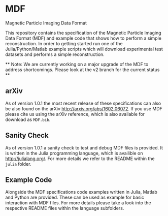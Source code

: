 # MDF
Magnetic Particle Imaging Data Format

This repository contains the specification of the Magnetic Particle Imaging Data Format (MDF) and example code that shows how to perform a simple reconstruction. In order to getting started run one of the Julia/Python/Matlab example scripts which will download experimental test datasets and performs a simple reconstruction.

** Note: We are currently working on a major upgrade of the MDF to address shortcomings. Please look at the v2 branch for the current status **

## arXiv
As of version 1.0.1 the most recent release of these specifications can also be also found on the arXiv http://arxiv.org/abs/1602.06072. If you use MDF please cite us using the arXiv reference, which is also available for download as `MDF.bib`.

## Sanity Check
As of version 1.0.1 a sanity check to test and debug MDF files is provided. It is written in the Julia programming language, which is availible on http://julialang.org/. For more details we refer to the README within the `julia` folder.

## Example Code
Alongside the MDF specifications code examples written in Julia, Matlab and Python are provided. These can be used as example for basic interaction with MDF files. For more details please take a look into the respective README files within the language subfolders.
